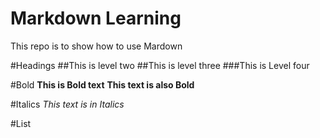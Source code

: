 # Markdown Learning
This repo is to show how to use Mardown

#Headings
##This is level two
##This is level three
###This is Level four

#Bold
**This is Bold text**
__This text is also Bold__

#Italics
_This text is in Italics_

#List
